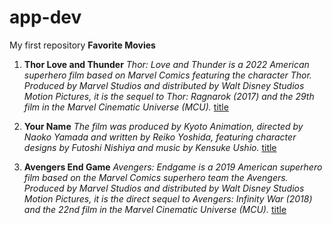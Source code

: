 # app-dev
My first repository
**Favorite Movies**
1. **Thor Love and Thunder**
*Thor: Love and Thunder is a 2022 American superhero film based on Marvel Comics featuring the character Thor. Produced by Marvel Studios and distributed by Walt Disney Studios Motion Pictures, it is the sequel to Thor: Ragnarok (2017) and the 29th film in the Marvel Cinematic Universe (MCU).*
[title]([[https://www.example.com](https://en.wikipedia.org/wiki/Avengers:_Endgame)](https://en.wikipedia.org/wiki/Thor:_Love_and_Thunder))

3. **Your Name**
*The film was produced by Kyoto Animation, directed by Naoko Yamada and written by Reiko Yoshida, featuring character designs by Futoshi Nishiya and music by Kensuke Ushio.*
[title](https://en.wikipedia.org/wiki/Your_Name)

4. **Avengers End Game**
*Avengers: Endgame is a 2019 American superhero film based on the Marvel Comics superhero team the Avengers. Produced by Marvel Studios and distributed by Walt Disney Studios Motion Pictures, it is the direct sequel to Avengers: Infinity War (2018) and the 22nd film in the Marvel Cinematic Universe (MCU).*
[title]([https://www.example.com](https://en.wikipedia.org/wiki/Avengers:_Endgame))
